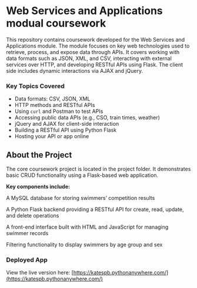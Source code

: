 # Web Services and Applications modual coursework

This repository contains coursework developed for the Web Services and Applications module.
The module focuses on key web technologies used to retrieve, process, and expose data through APIs.
It covers working with data formats such as JSON, XML, and CSV, interacting with external services over HTTP, and developing RESTful APIs using Flask. 
The client side includes dynamic interactions via AJAX and jQuery.

### Key Topics Covered

- Data formats: CSV, JSON, XML
- HTTP methods and RESTful APIs
- Using `curl` and Postman to test APIs
- Accessing public data APIs (e.g., CSO, train times, weather)
- jQuery and AJAX for client-side interaction
- Building a RESTful API using Python Flask
- Hosting your API or app online

## About the Project 

The core coursework project is located in the project folder.
It demonstrates basic CRUD functionality using a Flask-based web application.

**Key components include:**

A MySQL database for storing swimmers’ competition results

A Python Flask backend providing a RESTful API for create, read, update, and delete operations

A front-end interface built with HTML and JavaScript for managing swimmer records

Filtering functionality to display swimmers by age group and sex

### Deployed App
View the live version here: [https://katespb.pythonanywhere.com/](https://katespb.pythonanywhere.com/)




